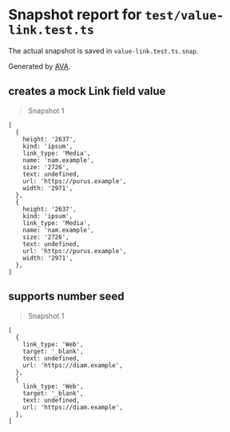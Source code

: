 # Snapshot report for `test/value-link.test.ts`

The actual snapshot is saved in `value-link.test.ts.snap`.

Generated by [AVA](https://avajs.dev).

## creates a mock Link field value

> Snapshot 1

    [
      {
        height: '2637',
        kind: 'ipsum',
        link_type: 'Media',
        name: 'nam.example',
        size: '2726',
        text: undefined,
        url: 'https://purus.example',
        width: '2971',
      },
      {
        height: '2637',
        kind: 'ipsum',
        link_type: 'Media',
        name: 'nam.example',
        size: '2726',
        text: undefined,
        url: 'https://purus.example',
        width: '2971',
      },
    ]

## supports number seed

> Snapshot 1

    [
      {
        link_type: 'Web',
        target: '_blank',
        text: undefined,
        url: 'https://diam.example',
      },
      {
        link_type: 'Web',
        target: '_blank',
        text: undefined,
        url: 'https://diam.example',
      },
    ]
